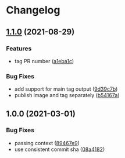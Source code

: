 # Changelog

## [1.1.0](https://www.github.com/itsmycargo/docker-meta-action/compare/v1.0.0...v1.1.0) (2021-08-29)


### Features

* tag PR number ([a1eba1c](https://www.github.com/itsmycargo/docker-meta-action/commit/a1eba1c852a841f2825da1b83f29465b123479a5))


### Bug Fixes

* add support for main tag output ([9d39c7b](https://www.github.com/itsmycargo/docker-meta-action/commit/9d39c7b656c4cff8bf5960f831cd449e62ff4b21))
* publish image and tag separately ([b54167a](https://www.github.com/itsmycargo/docker-meta-action/commit/b54167a7fadeeca16eeb15f9d84c454728a49936))

## 1.0.0 (2021-03-01)


### Bug Fixes

* passing context ([89467e9](https://www.github.com/itsmycargo/docker-meta-action/commit/89467e9a13a6def09cc158b58276ead636627fe2))
* use consistent commit sha ([08a4182](https://www.github.com/itsmycargo/docker-meta-action/commit/08a418268b989b949c2fc67a798675cb0cf48d46))
